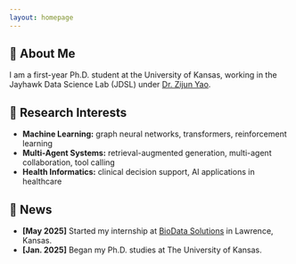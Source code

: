 ```yaml
---
layout: homepage
---
```


## 👋 About Me

I am a first-year Ph.D. student at the University of Kansas, working in the Jayhawk Data Science Lab (JDSL) under [Dr. Zijun Yao](https://www.ittc.ku.edu/~zyao/).

## 🔬 Research Interests

- **Machine Learning:** graph neural networks, transformers, reinforcement learning
- **Multi-Agent Systems:** retrieval-augmented generation, multi-agent collaboration, tool calling
- **Health Informatics:** clinical decision support, AI applications in healthcare

## 📰 News

- **[May 2025]** Started my internship at [BioData Solutions](https://www.bdatasolutions.com/) in Lawrence, Kansas.
- **[Jan. 2025]** Began my Ph.D. studies at The University of Kansas.

<!-- {% include_relative _includes/publications.md %} -->

<!-- {% include_relative _includes/services.md %} -->
